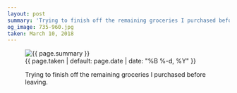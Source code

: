 ```yaml
---
layout: post
summary: 'Trying to finish off the remaining groceries I purchased before leaving.'
og_image: 735-960.jpg
taken: March 10, 2018
---
```


<figure class="post" data-src="{{ site.assets_url }}/{{ page.og_image }}">
<img alt="{{ page.summary }}" sizes="(min-width: 700px) 50vw, calc(100vw - 2rem)" src="{{ site.assets_url }}/735-480.jpg" srcset="{{ site.assets_url }}/735-240.jpg 240w, {{ site.assets_url }}/735-480.jpg 480w, {{ site.assets_url }}/735-720.jpg 720w, {{ site.assets_url }}/735-960.jpg 960w"/>
<figcaption>
<time>{{ page.taken | default: page.date | date: "%B %-d, %Y" }}</time>
<p>Trying to finish off the remaining groceries I purchased before leaving.</p>
</figcaption>
</figure>
